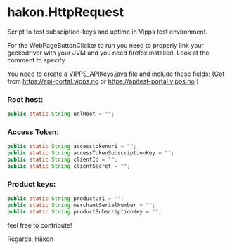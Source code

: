 # hakon.HttpRequest

Script to test subsciption-keys and uptime in Vipps test environment.

For the WebPageButtonClicker to run you need to properly link your 
geckodriver with your JVM and you need firefox installed. Look at the comment to specify.

You need to create a VIPPS_APIKeys.java file and include these fields:
(Got from https://api-portal.vipps.no or https://apitest-portal.vipps.no )


### Root host:
```java
public static String urlRoot = "";
```

### Access Token:
``` java
public static String accesstokenuri = "";
public static String accessTokenSubscriptionKey = "";
public static String clientId = "";
public static String clientSecret = "";
```

### Product keys:
``` java
public static String producturi = "";
public static String merchantSerialNumber = "";
public static String productSubscriptionKey = "";
```


feel free to contribute!

Regards,
Håkon
